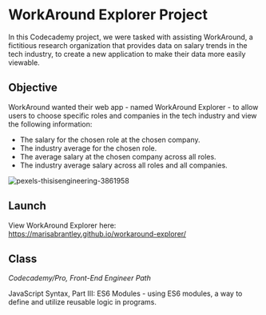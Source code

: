 # WorkAround Explorer Project

In this Codecademy project, we were tasked with assisting WorkAround, a fictitious research organization that provides data on salary trends in the tech industry, to create a new application to make their data more easily viewable.

## Objective

WorkAround wanted their web app - named WorkAround Explorer - to allow users to choose specific roles and companies in the tech industry and view the following information:

* The salary for the chosen role at the chosen company.
* The industry average for the chosen role.
* The average salary at the chosen company across all roles.
* The industry average salary across all roles and all companies.

![pexels-thisisengineering-3861958](https://user-images.githubusercontent.com/60168324/123731021-3730ef00-d84c-11eb-94e6-342a70799abe.jpg)

## Launch

View WorkAround Explorer here: https://marisabrantley.github.io/workaround-explorer/

## Class
*Codecademy/Pro, Front-End Engineer Path*

JavaScript Syntax, Part III: ES6 Modules - using ES6 modules, a way to define and utilize reusable logic in programs.
